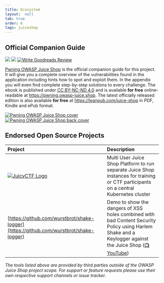 ```yaml
---
title: Ecosystem
layout:  null
tab: true
order: 6
tags: juiceshop
---
```


## Official Companion Guide

[![](https://img.shields.io/leanpub/book/pages/juice-shop.svg)](https://leanpub.com/juice-shop)
[![](https://img.shields.io/leanpub/book/sold/juice-shop.svg)](https://leanpub.com/juice-shop)
[![Write Goodreads Review](https://img.shields.io/badge/goodreads-write%20review-47129532.svg)](https://www.goodreads.com/review/edit/47129532)

[Pwning OWASP Juice Shop](https://leanpub.com/juice-shop) is the
official companion guide for this project. It will give you a complete
overview of the vulnerabilities found in the application including hints
how to spot and exploit them. In the appendix you will even find
complete step-by-step solutions to every challenge. The ebook is
published under
[CC BY-NC-ND 4.0](https://creativecommons.org/licenses/by-nc-nd/4.0/)
and is available **for free** online-readable at
<https://pwning.owasp-juice.shop>. The latest officially released edition
is also available **for free** at <https://leanpub.com/juice-shop> in
PDF, Kindle and ePub format.

[![Pwning OWASP Juice Shop cover](https://raw.githubusercontent.com/bkimminich/pwning-juice-shop/master/cover_small.jpg)](https://leanpub.com/juice-shop)
[![Pwning OWASP Juice Shop back cover](https://raw.githubusercontent.com/bkimminich/pwning-juice-shop/master/back_small.jpg)](https://leanpub.com/juice-shop)

## Endorsed Open Source Projects

| Project                                                                                                                                        | Description                                                                                                                                                                            |
|:-----------------------------------------------------------------------------------------------------------------------------------------------|:---------------------------------------------------------------------------------------------------------------------------------------------------------------------------------------|
| [![JuicyCTF Logo](https://raw.githubusercontent.com/iteratec/juicy-ctf/master/cover.svg?sanitize=true)](https://github.com/iteratec/juicy-ctf) | Multi User Juice Shop Platform to run separate Juice Shop instances for training or CTF participants on a central Kubernetes cluster                                                   |
| [https://github.com/wurstbrot/shake-logger](https://github.com/wurstbrot/shake-logger)                                                         | Demo to show the dangers of XSS holes combined with bad Content Security Policy using Harlem Shake and a Keylogger against the Juice Shop ([📺YouTube](https://youtu.be/Msi52Kicb-w)) |

_The tools listed above are provided by third parties outside of the
OWASP Juice Shop project scope. For support or feature requests please
use their own respective support channels or issue tracker._
